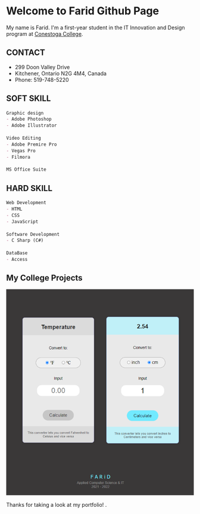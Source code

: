 # Welcome to Farid Github Page

My name is Farid. I'm a first-year student in the IT Innovation and Design program at [Conestoga College](https://www.conestogac.on.ca/).

## CONTACT
- 299 Doon Valley Drive
- Kitchener, Ontario N2G 4M4, Canada
- Phone: 519-748-5220


## SOFT SKILL
```markdown
Graphic design
- Adobe Photoshop
- Adobe Illustrator

Video Editing
- Adobe Premire Pro
- Vegas Pro
- Filmora
 
MS Office Suite

```


## HARD SKILL
```markdown
Web Development
- HTML
- CSS
- JavaScript

Software Development
- C Sharp (C#)

DataBase
- Access

```

## My College Projects

![](images/01.png)


Thanks for taking a look at my portfolio!
.
